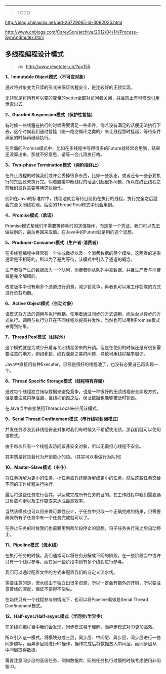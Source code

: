 

---

> TODO



http://blog.chinaunix.net/uid-26729065-id-3082025.html

http://www.cnblogs.com/CareySon/archive/2012/04/14/Process-SynAndmutex.html



## 多线程编程设计模式

> via: <http://www.resetoter.cn/?p=155>

**1、Immutable Object模式（不可变对象）**

通过将对象变为只读的形式来保证线程安全，是比较好的无锁实现。

无非就是将所有可以变的变量的setter全部对访问者关闭，并且防止有可修改引用泄露出去。

 

**2、Guarded Suspension模式（保护性暂挂）**

有时候一些线程在执行的时候需要满足一些条件，倘若没有满足的话便无法执行下去，这个时候我们通过暂挂（跑一跑空循环之类的）来让线程暂时挂起，等待条件满足的时候再继续执行。

在后面的Promise模式中，比如在多线程中写得很多的Future就经常会用到，结果还没算出来，那就不好意思，请等一会儿再执行咯。

 

**3、Two-phase Termination模式（两阶段终止）**

在终止线程的时候我们或许会丢掉很多东西，比如一些状态，或者还有一些必要执行的东西还未执行完。倘若直接中断线程的话会引起很多问题，所以在终止线程之前我们或许需要等待这些操作。

例如在Java的标准库中，线程池就会等待目前仍在执行的线程，执行完全之后就会完全关闭线程池。后面的Thread Pool模式中也会用到。

 

**4、Promise模式（承诺）**

Promise模式帮我们不需要等待耗时的求值操作，而是拿一个凭证。我们可以先去做些别的，最后再回来取值。在Java中的Future就是用的这个思想。

 

**5、Producer-Consumer模式（生产者-消费者）**

在多线程编程中经常有一个生成数据以及一个消费数据的两个模块，这两者的速率通常是不相等的，所以为了避免等待，该模式中引入了通道的概念。

生产者将产生的数据放入一个队列，消费者则从队列中拿数据。并且生产者与消费者是完全解耦的。

改进版本中也有用多个通道进行消费，减少锁竞争，再者也可以用工作窃取的方式进行负载均衡。

 

**6、Active Object模式（主动对象）**

该模式将方法的调用与执行解耦。使用者通过同步的方式调用，而后台以异步的方式执行。调用与执行分开在不同线程以提高并发性，当然也可以用到Promise模式来得到结果。

 

**7、Thread Pool模式（线程池）**

这个模式就是为减少开启与关闭线程带来的开销。但是在使用的时候还是有很多需要注意的地方，例如死锁、线程泄漏之类的问题，导致可用线程越来越少。

Java中直接用各种Executer，已经是很好的线程池了，也没有必要自己再实现一个。

 

**8、Thread Specific Storage模式（线程特有存储）**

通过每个线程独立储存数据来避免竞争。也是一种很好的无锁线程安全实现方式，但是要注意内存泄漏，当线程销毁之后，保证数据也能够被及时销毁。

在Java当中直接使用ThreadLocal来应用该模式。

 

**9、Serial Thread Confinement模式（串行线程封闭模式）**

并发任务涉及到非线程安全对象时我们有时候又不希望使用锁，那我们就可以使用该模式。

由于每次只有一个线程去访问该非安全对象，所以无需担心线程不安全。

其本质是将锁替代为开销更小的锁。（其实可以看做行为队列）

 

**10、Master-Slave模式（主仆）**

将任务拆解为更小的任务，小任务或许还能拆解成更小的任务，然后这些任务交给不同的工作线程进行执行。

最后将这些任务进行合并，以达成完成所有任务的目的。在工作线程中我们需要通过负载均衡以及工作窃取来达成最高效率。

当然该模式也可以用来做可靠性设计，子任务中只取一个正确完成的结果，只需要确保所有子任务中有一个任务完成就可以了。

在停止任务的时候我们也需要用到两阶段停止的思想，将子任务执行完之后自动停止。

 

**11、Pipeline模式（流水线）**

在执行任务的时候，我们通常可以将任务分解成不同的阶段，在一些阶段当中或许只有一个线程参与，而在另一些阶段中则有多个线程进行参与。

我们可以通过配置文件的方式来配置我们的自定义流水线。

需要注意的是，流水线由于独立出很多资源，所以一定会有额外的开销，所以要注意管线的深度，保证不要得不偿失。

在始终只有一个线程参与的情况下，也可以将Pipeline看做是Serial Thread Confinement模式。

 

**12、Half-sync/Half-async模式（半同步/半异步）**

在多线程编程当中我们会发现，同步模式易于理解，而异步模式对IO更加高效。

所以引入这一模式，将模块分成三层，同步层、中间层、异步层，同步层进行一些同步编写，而异步层则进行IO操作，操作完成后将数据放入中间层，而同步层从中间层取得数据。

需要注意同步层的高级任务，例如数据库、网络任务执行过慢的时候考虑使用非阻塞IO。